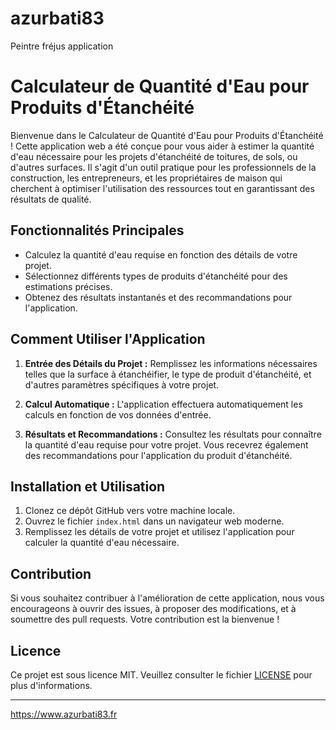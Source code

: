 # azurbati83
Peintre fréjus application
# Calculateur de Quantité d'Eau pour Produits d'Étanchéité

Bienvenue dans le Calculateur de Quantité d'Eau pour Produits d'Étanchéité ! Cette application web a été conçue pour vous aider à estimer la quantité d'eau nécessaire pour les projets d'étanchéité de toitures, de sols, ou d'autres surfaces. Il s'agit d'un outil pratique pour les professionnels de la construction, les entrepreneurs, et les propriétaires de maison qui cherchent à optimiser l'utilisation des ressources tout en garantissant des résultats de qualité.

## Fonctionnalités Principales

- Calculez la quantité d'eau requise en fonction des détails de votre projet.
- Sélectionnez différents types de produits d'étanchéité pour des estimations précises.
- Obtenez des résultats instantanés et des recommandations pour l'application.

## Comment Utiliser l'Application

1. **Entrée des Détails du Projet :** Remplissez les informations nécessaires telles que la surface à étanchéifier, le type de produit d'étanchéité, et d'autres paramètres spécifiques à votre projet.

2. **Calcul Automatique :** L'application effectuera automatiquement les calculs en fonction de vos données d'entrée.

3. **Résultats et Recommandations :** Consultez les résultats pour connaître la quantité d'eau requise pour votre projet. Vous recevrez également des recommandations pour l'application du produit d'étanchéité.

## Installation et Utilisation

1. Clonez ce dépôt GitHub vers votre machine locale.
2. Ouvrez le fichier `index.html` dans un navigateur web moderne.
3. Remplissez les détails de votre projet et utilisez l'application pour calculer la quantité d'eau nécessaire.

## Contribution

Si vous souhaitez contribuer à l'amélioration de cette application, nous vous encourageons à ouvrir des issues, à proposer des modifications, et à soumettre des pull requests. Votre contribution est la bienvenue !

## Licence

Ce projet est sous licence MIT. Veuillez consulter le fichier [LICENSE](LICENSE) pour plus d'informations.

---
https://www.azurbati83.fr
